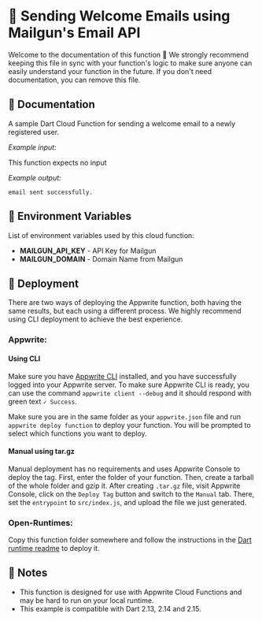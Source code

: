# 📧 Sending Welcome Emails using Mailgun's Email API

<!-- Give your function a name -->

Welcome to the documentation of this function 👋 We strongly recommend keeping this file in sync with your function's logic to make sure anyone can easily understand your function in the future. If you don't need documentation, you can remove this file.

## 🤖 Documentation

A sample Dart Cloud Function for sending a welcome email to a newly registered user.

<!-- Update with your description, for example 'Create Stripe payment and return payment URL' -->

_Example input:_

This function expects no input

<!-- If input is expected, add example -->

_Example output:_

<!-- Update with your expected output -->

```
email sent successfully.
```

## 📝 Environment Variables

List of environment variables used by this cloud function:

* **MAILGUN_API_KEY** - API Key for Mailgun 
* **MAILGUN_DOMAIN** - Domain Name from Mailgun
<!-- Add your custom environment variables -->

## 🚀 Deployment

There are two ways of deploying the Appwrite function, both having the same results, but each using a different process. We highly recommend using CLI deployment to achieve the best experience.

### Appwrite:
#### Using CLI

Make sure you have [Appwrite CLI](https://appwrite.io/docs/command-line#installation) installed, and you have successfully logged into your Appwrite server. To make sure Appwrite CLI is ready, you can use the command `appwrite client --debug` and it should respond with green text `✓ Success`.

Make sure you are in the same folder as your `appwrite.json` file and run `appwrite deploy function` to deploy your function. You will be prompted to select which functions you want to deploy.

#### Manual using tar.gz

Manual deployment has no requirements and uses Appwrite Console to deploy the tag. First, enter the folder of your function. Then, create a tarball of the whole folder and gzip it. After creating `.tar.gz` file, visit Appwrite Console, click on the `Deploy Tag` button and switch to the `Manual` tab. There, set the `entrypoint` to `src/index.js`, and upload the file we just generated.

### Open-Runtimes:

Copy this function folder somewhere and follow the instructions in the [Dart runtime readme](https://github.com/open-runtimes/open-runtimes/tree/main/runtimes/dart-2.15#readme) to deploy it.

## 📝 Notes
 - This function is designed for use with Appwrite Cloud Functions and may be hard to run on your local runtime.
 - This example is compatible with Dart 2.13, 2.14 and 2.15.
